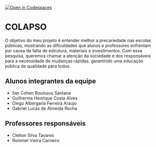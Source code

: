 [![Open in Codespaces](https://classroom.github.com/assets/launch-codespace-2972f46106e565e64193e422d61a12cf1da4916b45550586e14ef0a7c637dd04.svg)](https://classroom.github.com/open-in-codespaces?assignment_repo_id=19006083)
# COLAPSO

O objetivo do meu projeto é entender melhor a precariedade nas escolas públicas, mostrando as dificuldades que alunos e professores enfrentam por causa da falta de estrutura, materiais e investimentos. Com essa pesquisa, queremos chamar a atenção da sociedade e dos responsáveis para a necessidade de mudanças rápidas, garantindo uma educação pública de qualidade para todos.


## Alunos integrantes da equipe

* Ilan Cohen Bouissou Santana
* Guilherme Henrique Costa Alves
* Diego Albergaria Ferreira Araujo
* Gabriel Lucas de Almeida Rocha

## Professores responsáveis

* Cleiton Silva Tavares
* Rommel Vieira Carneiro






